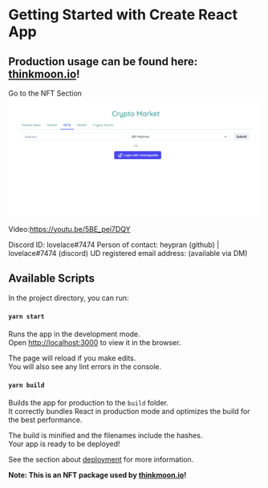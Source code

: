 # Getting Started with Create React App

## Production usage can be found here: [thinkmoon.io](https://www.thinkmoon.io)!

Go to the NFT Section
![Nft image](./nft.png)

Video:https://youtu.be/5BE_pei7DQY

Discord ID: lovelace#7474
Person of contact: heypran (github) | lovelace#7474 (discord)
UD registered email address: (available via DM)

## Available Scripts

In the project directory, you can run:

#### `yarn start`

Runs the app in the development mode.\
Open [http://localhost:3000](http://localhost:3000) to view it in the browser.

The page will reload if you make edits.\
You will also see any lint errors in the console.

#### `yarn build`

Builds the app for production to the `build` folder.\
It correctly bundles React in production mode and optimizes the build for the best performance.

The build is minified and the filenames include the hashes.\
Your app is ready to be deployed!

See the section about [deployment](https://facebook.github.io/create-react-app/docs/deployment) for more information.

**Note: This is an NFT package used by [thinkmoon.io](https://www.thinkmoon.io)!**
